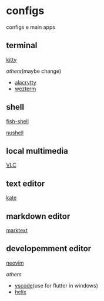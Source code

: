 # configs
configs e main apps

## terminal
[kitty](https://github.com/kovidgoyal/kitty)

_others_(maybe change)
  * [alacrytty](https://github.com/alacritty/alacritty)
  * [wezterm](https://github.com/wez/wezterm)
 
## shell
[fish-shell](https://github.com/fish-shell/fish-shell)

[nushell](https://github.com/nushell/nushell)

## local multimedia
[VLC](https://www.videolan.org/vlc/)

## text editor
[kate](https://kate-editor.org/)

## markdown editor
[marktext](https://github.com/marktext/marktext)

## developemment editor
[neovim](https://github.com/neovim/neovim)

_others_
 * [vscode](https://github.com/Microsoft/vscode)(use for flutter in windows)
 * [helix](https://github.com/helix-editor/helix)

